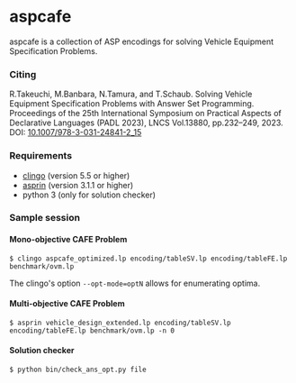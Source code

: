 # aspcafe
aspcafe is a collection of ASP encodings for solving Vehicle Equipment Specification Problems.

### Citing

R.Takeuchi, M.Banbara, N.Tamura, and T.Schaub.
Solving Vehicle Equipment Specification Problems with Answer Set Programming.
Proceedings of the 25th International Symposium on Practical Aspects of Declarative Languages
(PADL 2023), LNCS Vol.13880, pp.232–249, 2023.
DOI: [10.1007/978-3-031-24841-2_15](http://dx.doi.org/10.1007/978-3-031-24841-2_15)

### Requirements
- [clingo](https://potassco.org/clingo/) (version 5.5 or higher)
- [asprin](https://potassco.org/asprin/) (version 3.1.1 or higher)
- python 3 (only for solution checker)

### Sample session

#### Mono-objective CAFE Problem

```
$ clingo aspcafe_optimized.lp encoding/tableSV.lp encoding/tableFE.lp benchmark/ovm.lp
```
The clingo's option `--opt-mode=optN` allows for enumerating optima.
  
#### Multi-objective CAFE Problem

```
$ asprin vehicle_design_extended.lp encoding/tableSV.lp encoding/tableFE.lp benchmark/ovm.lp -n 0
```

#### Solution checker

```
$ python bin/check_ans_opt.py file
```
